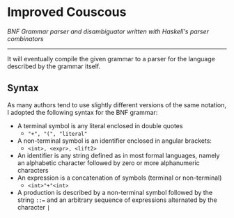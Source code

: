 # Improved Couscous 
*BNF Grammar parser and disambiguator written with Haskell's parser combinators*

- - -

It will eventually compile the given grammar to a parser for the language described
by the grammar itself.

## Syntax 
As many authors tend to use slightly different versions of the same notation,
I adopted the following syntax for the BNF grammar:

+ A terminal symbol is any literal enclosed in double quotes
    - ``` "+", "(", "literal" ```
+ A non-terminal symbol is an identifier enclosed in angular brackets: 
    -   ``` <int>, <expr>, <lift2> ```
+ An identifier is any string defined as in most formal languages, namely 
an alphabetic character followed by zero or more alphanumeric characters
+ An expression is a concatenation of symbols (terminal or non-terminal) 
    - ``` <int>"+"<int> ```
+ A production is described by a non-terminal symbol followed by the string 
``` ::= ``` and an arbitrary sequence of expressions alternated 
by the character ``` | ```

